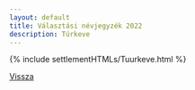 ```yaml
---
layout: default
title: Választási névjegyzék 2022
description: Túrkeve
---
```


{% include settlementHTMLs/Tuurkeve.html %}

[Vissza](./)